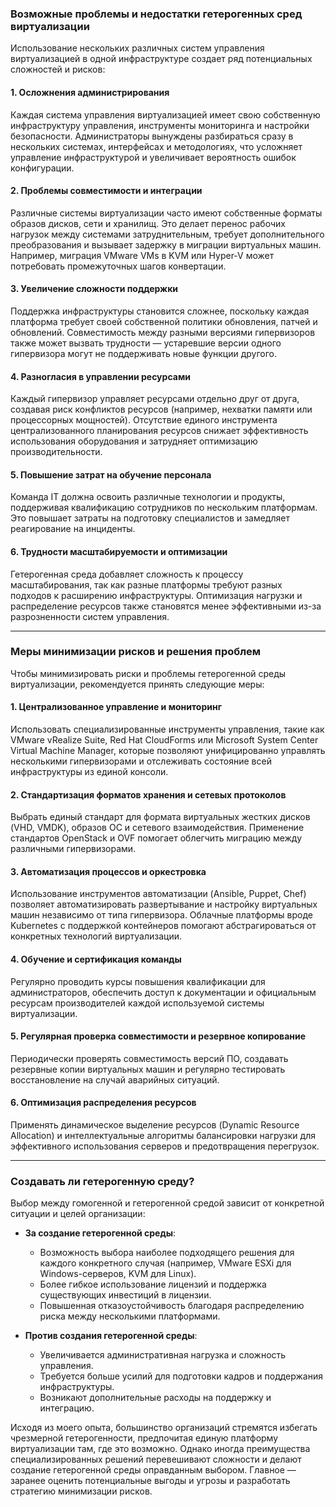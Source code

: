### Возможные проблемы и недостатки гетерогенных сред виртуализации

Использование нескольких различных систем управления виртуализацией в одной инфраструктуре создает ряд потенциальных сложностей и рисков:

#### 1. **Осложнения администрирования**
   Каждая система управления виртуализацией имеет свою собственную инфраструктуру управления, инструменты мониторинга и настройки безопасности. Администраторы вынуждены разбираться сразу в нескольких системах, интерфейсах и методологиях, что усложняет управление инфраструктурой и увеличивает вероятность ошибок конфигурации.

#### 2. **Проблемы совместимости и интеграции**
   Различные системы виртуализации часто имеют собственные форматы образов дисков, сети и хранилищ. Это делает перенос рабочих нагрузок между системами затруднительным, требует дополнительного преобразования и вызывает задержку в миграции виртуальных машин. Например, миграция VMware VMs в KVM или Hyper-V может потребовать промежуточных шагов конвертации.

#### 3. **Увеличение сложности поддержки**
   Поддержка инфраструктуры становится сложнее, поскольку каждая платформа требует своей собственной политики обновления, патчей и обновлений. Совместимость между разными версиями гипервизоров также может вызвать трудности — устаревшие версии одного гипервизора могут не поддерживать новые функции другого.

#### 4. **Разногласия в управлении ресурсами**
   Каждый гипервизор управляет ресурсами отдельно друг от друга, создавая риск конфликтов ресурсов (например, нехватки памяти или процессорных мощностей). Отсутствие единого инструмента централизованного планирования ресурсов снижает эффективность использования оборудования и затрудняет оптимизацию производительности.

#### 5. **Повышение затрат на обучение персонала**
   Команда IT должна освоить различные технологии и продукты, поддерживая квалификацию сотрудников по нескольким платформам. Это повышает затраты на подготовку специалистов и замедляет реагирование на инциденты.

#### 6. **Трудности масштабируемости и оптимизации**
   Гетерогенная среда добавляет сложность к процессу масштабирования, так как разные платформы требуют разных подходов к расширению инфраструктуры. Оптимизация нагрузки и распределение ресурсов также становятся менее эффективными из-за разрозненности систем управления.

---

### Меры минимизации рисков и решения проблем

Чтобы минимизировать риски и проблемы гетерогенной среды виртуализации, рекомендуется принять следующие меры:

#### 1. **Централизованное управление и мониторинг**
   Использовать специализированные инструменты управления, такие как VMware vRealize Suite, Red Hat CloudForms или Microsoft System Center Virtual Machine Manager, которые позволяют унифицированно управлять несколькими гипервизорами и отслеживать состояние всей инфраструктуры из единой консоли.

#### 2. **Стандартизация форматов хранения и сетевых протоколов**
   Выбрать единый стандарт для формата виртуальных жестких дисков (VHD, VMDK), образов ОС и сетевого взаимодействия. Применение стандартов OpenStack и OVF помогает облегчить миграцию между различными гипервизорами.

#### 3. **Автоматизация процессов и оркестровка**
   Использование инструментов автоматизации (Ansible, Puppet, Chef) позволяет автоматизировать развертывание и настройку виртуальных машин независимо от типа гипервизора. Облачные платформы вроде Kubernetes с поддержкой контейнеров помогают абстрагироваться от конкретных технологий виртуализации.

#### 4. **Обучение и сертификация команды**
   Регулярно проводить курсы повышения квалификации для администраторов, обеспечить доступ к документации и официальным ресурсам производителей каждой используемой системы виртуализации.

#### 5. **Регулярная проверка совместимости и резервное копирование**
   Периодически проверять совместимость версий ПО, создавать резервные копии виртуальных машин и регулярно тестировать восстановление на случай аварийных ситуаций.

#### 6. **Оптимизация распределения ресурсов**
   Применять динамическое выделение ресурсов (Dynamic Resource Allocation) и интеллектуальные алгоритмы балансировки нагрузки для эффективного использования серверов и предотвращения перегрузок.

---

### Создавать ли гетерогенную среду?

Выбор между гомогенной и гетерогенной средой зависит от конкретной ситуации и целей организации:

- **За создание гетерогенной среды**:
  + Возможность выбора наиболее подходящего решения для каждого конкретного случая (например, VMware ESXi для Windows-серверов, KVM для Linux).
  + Более гибкое использование лицензий и поддержка существующих инвестиций в лицензии.
  + Повышенная отказоустойчивость благодаря распределению риска между несколькими платформами.

- **Против создания гетерогенной среды**:
  + Увеличивается административная нагрузка и сложность управления.
  + Требуется больше усилий для подготовки кадров и поддержания инфраструктуры.
  + Возникают дополнительные расходы на поддержку и интеграцию.

Исходя из моего опыта, большинство организаций стремятся избегать чрезмерной гетерогенности, предпочитая единую платформу виртуализации там, где это возможно. Однако иногда преимущества специализированных решений перевешивают сложности и делают создание гетерогенной среды оправданным выбором. Главное — заранее оценить потенциальные выгоды и угрозы и разработать стратегию минимизации рисков.
